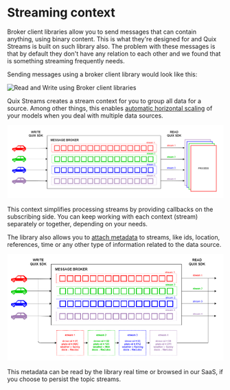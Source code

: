 # Streaming context

Broker client libraries allow you to send messages that can contain anything, using binary content. This is what they're designed for and Quix Streams is built on such library also. The problem with these messages is that by default they don't have any relation to each other and we found that is something streaming frequently needs.

Sending messages using a broker client library would look like this:

![Read and Write using Broker client libraries](../images/PlainBrokerMessaging.png)

Quix Streams creates a stream context for you to group all data for a source. Among other things, this enables [automatic horizontal scaling](horizontal-scaling.md) of your models when you deal with multiple data sources.

![Horizontal scalability using Quix Streams](../images/QuixStreamsScaling.png)

This context simplifies processing streams by providing callbacks on the subscribing side. You can keep working with each context (stream) separately or together, depending on your needs.

The library also allows you to [attach metadata](../subscribe.md) to streams, like ids, location, references, time or any other type of information related to the data source.

![Attach metadata to streams using Quix Streams](../images/QuixStreamsMetadata.png)

This metadata can be read by the library real time or browsed in our SaaS, if you choose to persist the topic streams.
